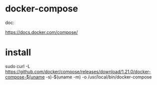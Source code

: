 # docker-compose



doc:

https://docs.docker.com/compose/    


#  install   
sudo curl -L https://github.com/docker/compose/releases/download/1.21.0/docker-compose-$(uname -s)-$(uname -m) -o /usr/local/bin/docker-compose   
